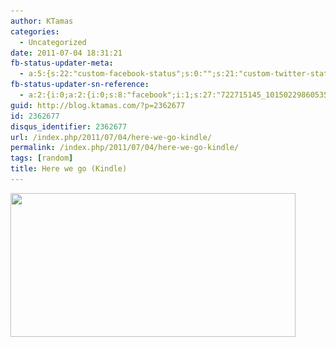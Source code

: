 ```yaml
---
author: KTamas
categories:
  - Uncategorized
date: 2011-07-04 18:31:21
fb-status-updater-meta:
  - a:5:{s:22:"custom-facebook-status";s:0:"";s:21:"custom-twitter-status";s:0:"";s:7:"fb-push";s:1:"1";s:7:"tw-push";s:1:"1";s:4:"push";s:1:"1";}
fb-status-updater-sn-reference:
  - a:2:{i:0;a:2:{i:0;s:8:"facebook";i:1;s:27:"722715145_10150229860535146";}i:1;a:2:{i:0;s:7:"twitter";i:1;s:17:"87921459451801600";}}
guid: http://blog.ktamas.com/?p=2362677
id: 2362677
disqus_identifier: 2362677
url: /index.php/2011/07/04/here-we-go-kindle/
permalink: /index.php/2011/07/04/here-we-go-kindle/
tags: [random]
title: Here we go (Kindle)
---
```


[<img src="/wp-content/uploads/2011/07/Screen-shot-2011-07-04-at-6.20.40-PM.png" alt="" title="Screen shot 2011-07-04 at 6.20.40 PM" width="456" height="230" class="alignleft size-full wp-image-2362678" srcset="/wp-content/uploads/2011/07/Screen-shot-2011-07-04-at-6.20.40-PM.png 456w, /wp-content/uploads/2011/07/Screen-shot-2011-07-04-at-6.20.40-PM-300x151.png 300w" sizes="(max-width: 456px) 100vw, 456px" />](/wp-content/uploads/2011/07/Screen-shot-2011-07-04-at-6.20.40-PM.png)
